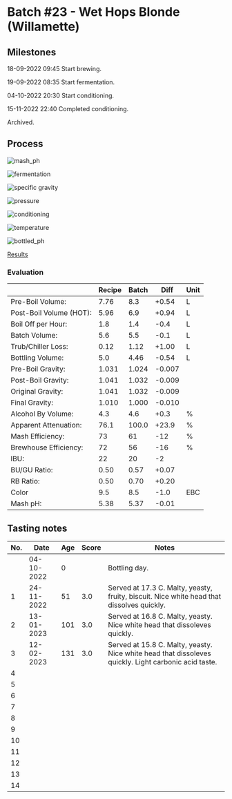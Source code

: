 # Batch #23 - Wet Hops Blonde (Willamette)

## Milestones

18-09-2022 09:45 Start brewing.

19-09-2022 08:35 Start fermentation.

04-10-2022 20:30 Start conditioning.

15-11-2022 22:40 Completed conditioning.

Archived.

## Process

![mash_ph](mash_ph.png)

![fermentation](fermentation.png)

![specific gravity](gravity.png)

![pressure](pressure.png)

![conditioning](conditioning.png)

![temperature](temperature.png)

![bottled_ph](bottled_ph.png)

[Results](./Batch_23_Wet_Hops_Blonde_Ale_Willamette_results.pdf)

### Evaluation

|                         | Recipe | Batch | Diff   | Unit |
|-------------------------|--------|-------|--------|------|
| Pre-Boil Volume:        | 7.76   | 8.3   | +0.54  | L    |
| Post-Boil Volume (HOT): | 5.96   | 6.9   | +0.94  | L    |
| Boil Off per Hour:      | 1.8    | 1.4   | -0.4   | L    |
| Batch Volume:           | 5.6    | 5.5   | -0.1   | L    |
| Trub/Chiller Loss:      | 0.12   | 1.12  | +1.00  | L    |
| Bottling Volume:        | 5.0    | 4.46  | -0.54  | L    |
| Pre-Boil Gravity:       | 1.031  | 1.024 | -0.007 |      |
| Post-Boil Gravity:      | 1.041  | 1.032 | -0.009 |      |
| Original Gravity:       | 1.041  | 1.032 | -0.009 |      |
| Final Gravity:          | 1.010  | 1.000 | -0.010 |      |
| Alcohol By Volume:      | 4.3    | 4.6   | +0.3   | %    |
| Apparent Attenuation:   | 76.1   | 100.0 | +23.9  | %    |
| Mash Efficiency:        | 73     | 61    | -12    | %    |
| Brewhouse Efficiency:   | 72     | 56    | -16    | %    |
| IBU:                    | 22     | 20    | -2     |      |
| BU/GU Ratio:            | 0.50   | 0.57  | +0.07  |      |
| RB Ratio:               | 0.50   | 0.70  | +0.20  |      |
| Color                   | 9.5    | 8.5   | -1.0   | EBC  |
| Mash pH:                | 5.38   | 5.37  | -0.01  |      |

## Tasting notes

| No. | Date       | Age | Score | Notes |
|-----|------------|-----|-------|-------|
|     | 04-10-2022 |   0 |       | Bottling day. |
|   1 | 24-11-2022 |  51 | 3.0   | Served at 17.3 C. Malty, yeasty, fruity, biscuit. Nice white head that dissolves quickly. |
|   2 | 13-01-2023 | 101 | 3.0   | Served at 16.8 C. Malty, yeasty. Nice white head that dissoleves quickly. |
|   3 | 12-02-2023 | 131 | 3.0   | Served at 15.8 C. Malty, yeasty. Nice white head that dissoleves quickly. Light carbonic acid taste. |
|   4 |            |     |       |  |
|   5 |            |     |       |  |
|   6 |            |     |       |  |
|   7 |            |     |       |  |
|   8 |            |     |       |  |
|   9 |            |     |       |  |
|  10 |            |     |       |  |
|  11 |            |     |       |  |
|  12 |            |     |       |  |
|  13 |            |     |       |  |
|  14 |            |     |       |  |
